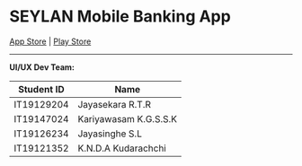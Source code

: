# SEYLAN Mobile Banking App
[App Store](https://apps.apple.com/lk/app/seylan-mobile-banking-app/id1061045338) | [Play Store](https://play.google.com/store/apps/details?id=com.fg.seylan&hl=en&gl=US)

<hr />

**UI/UX Dev Team:**

| Student ID | Name                  |
|------------|-----------------------|
| IT19129204 | Jayasekara R.T.R      |
| IT19147024 | Kariyawasam K.G.S.S.K |
| IT19126234 | Jayasinghe S.L        |
| IT19121352 | K.N.D.A Kudarachchi   |
